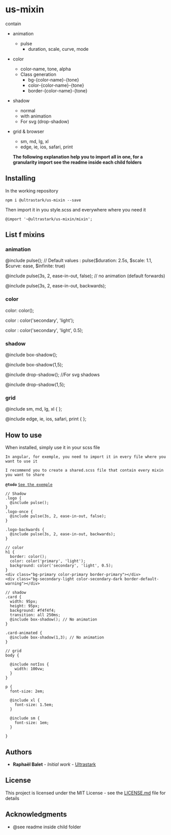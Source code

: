# us-mixin

contain

- animation

  - pulse
    - duration, scale, curve, mode

- color

  - color-name, tone, alpha
  - Class generation
    - bg-{color-name}-{tone}
    - color-{color-name}-{tone}
    - border-{color-name}-{tone}

- shadow

  - normal
  - with animation
  - For svg (drop-shadow)

* grid & browser

  - sm, md, lg, xl
  - edge, ie, ios, safari, print

  **The following explanation help you to import all in one, for a granularity import see the readme inside each child folders**

## Installing

In the working repository

```
npm i @ultrastark/us-mixin --save
```

Then import it in you style.scss and everywhere where you need it

```
@import '~@ultrastark/us-mixin/mixin';
```

## List f mixins

### animation

@include pulse(); // Default values : pulse($duration: 2.5s, $scale: 1.1, $curve: ease, $infinite: true)

@include pulse(3s, 2, ease-in-out, false); // no animation (default forwards)

@include pulse(3s, 2, ease-in-out, backwards);

### color

color: color();

color : color('secondary', 'light');

color : color('secondary', 'light', 0.5);

### shadow

@include box-shadow();

@include box-shadow(1,5);

@include drop-shadow(); //For svg shadows

@include drop-shadow(1,5);

### grid

@include sm, md, lg, xl { };

@include edge, ie, ios, safari, print { };

## How to use

When installed, simply use it in your scss file

`In angular, for exemple, you need to import it in every file where you want to use it`

`I recommend you to create a shared.scss file that contain every mixin you want to share`

**`@todo`** [`See the exemple`](https://github.com/rbalet/us-mixin)

```
// Shadow
.logo {
  @include pulse();
}
.logo-once {
  @include pulse(3s, 2, ease-in-out, false);
}

.logo-backwards {
  @include pulse(3s, 2, ease-in-out, backwards);
}

// color
h1 {
  border: color();
  color: color('primary', 'light');
  background: color('secondary', 'light', 0.5);
}
<div class="bg-primary color-primary border-primary"></div>
<div class="bg-secondary-light color-secondary-dark border-default-warning"></div>

// shadow
.card {
  width: 95px;
  height: 95px;
  background: #f4f4f4;
  transition: all 250ms;
  @include box-shadow(); // No animation
}

.card-animated {
  @include box-shadow(1,3); // No animation
}

// grid
body {

  @include notIos {
    width: 100vw;
  }
}

p {
  font-size: 2em;

  @include xl {
    font-size: 1.5em;
  }

  @include sm {
    font-size: 1em;
  }

}
```

## Authors

- **Raphaël Balet** - _Initial work_ - [Ultrastark](https://ultrastark.ch)

## License

This project is licensed under the MIT License - see the [LICENSE.md](LICENSE.md) file for details

## Acknowledgments

- @see readme inside child folder
